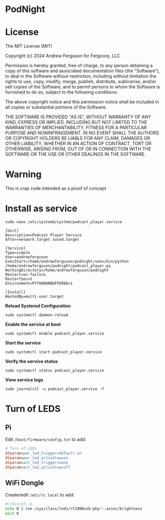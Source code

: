 # PodNight

# License

The MIT License (MIT)

Copyright (c) 2024 Andrew Ferguson for Fergcorp, LLC

Permission is hereby granted, free of charge, to any person obtaining a copy
of this software and associated documentation files (the "Software"), to deal
in the Software without restriction, including without limitation the rights
to use, copy, modify, merge, publish, distribute, sublicense, and/or sell
copies of the Software, and to permit persons to whom the Software is
furnished to do so, subject to the following conditions:

The above copyright notice and this permission notice shall be included in all
copies or substantial portions of the Software.

THE SOFTWARE IS PROVIDED "AS IS", WITHOUT WARRANTY OF ANY KIND, EXPRESS OR
IMPLIED, INCLUDING BUT NOT LIMITED TO THE WARRANTIES OF MERCHANTABILITY,
FITNESS FOR A PARTICULAR PURPOSE AND NONINFRINGEMENT. IN NO EVENT SHALL THE
AUTHORS OR COPYRIGHT HOLDERS BE LIABLE FOR ANY CLAIM, DAMAGES OR OTHER
LIABILITY, WHETHER IN AN ACTION OF CONTRACT, TORT OR OTHERWISE, ARISING FROM,
OUT OF OR IN CONNECTION WITH THE SOFTWARE OR THE USE OR OTHER DEALINGS IN THE
SOFTWARE.


# Warning

This is crap code intended as a proof of concept

# Install as service

```sudo nano /etc/systemd/system/podcast_player.service```

```service
[Unit]
Description=Podcast Player Service
After=network.target sound.target

[Service]
Type=simple
User=andrewferguson
ExecStart=/home/andrewferguson/podnight/venv/bin/python /home/andrewferguson/podnight/podcast_player.py
WorkingDirectory=/home/andrewferguson/podnight
Restart=on-failure
RestartSec=5
Environment=PYTHONUNBUFFERED=1

[Install]
WantedBy=multi-user.target
```

**Reload Systemd Configuration**

```sudo systemctl daemon-reload```

**Enable the service at boot**

```sudo systemctl enable podcast_player.service```

**Start the service**

```sudo systemctl start podcast_player.service```


**Verify the service status**

```sudo systemctl status podcast_player.service```

**View service logs**

```sudo journalctl -u podcast_player.service -f```

# Turn of LEDS
## Pi
Edit `/boot/firmware/config.txt` to add:
```ini
# Turn of LEDs
dtparam=pwr_led_trigger=default-on
dtparam=pwr_led_activelow=on
dtparam=act_led_trigger=none
dtparam=act_led_activelow=off
```

## WiFi Dongle

Create/edit `/etc/rc.local` to add:

```bash
#!/bin/sh -e
echo 0 | tee /sys/class/leds/rt2800usb-phy*::assoc/brightness
exit 0
```
